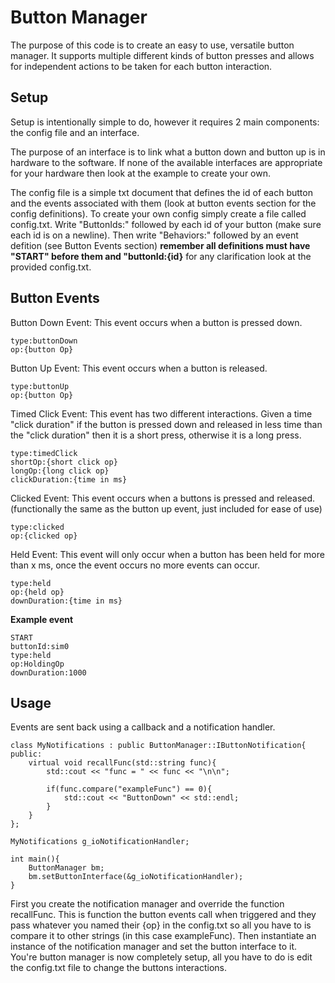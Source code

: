 # Button Manager
The purpose of this code is to create an easy to use, versatile button manager. It supports multiple different kinds of button presses and allows for independent actions to be taken for each button interaction.

## Setup
Setup is intentionally simple to do, however it requires 2 main components: the config file and an interface.

The purpose of an interface is to link what a button down and button up is in hardware to the software. If none of the available interfaces are appropriate for your hardware then look at the example to create your own.

The config file is a simple txt document that defines the id of each button and the events associated with them (look at button events section for the config definitions). To create your own config simply create a file called config.txt. Write "ButtonIds:" followed by each id of your button (make sure each id is on a newline). Then write "Behaviors:" followed by an event defition (see Button Events section) **remember all definitions must have "START" before them and "buttonId:{id}** for any clarification look at the provided config.txt.

## Button Events
Button Down Event:
This event occurs when a button is pressed down.
```
type:buttonDown
op:{button Op}
```

Button Up Event:
This event occurs when a button is released.
```
type:buttonUp
op:{button Op}
```
Timed Click Event:
This event has two different interactions. Given a time "click duration" if the button is pressed down and released in less time than the "click duration" then it is a short press, otherwise it is a long press.
```
type:timedClick
shortOp:{short click op}
longOp:{long click op}
clickDuration:{time in ms}
```

Clicked Event:
This event occurs when a buttons is pressed and released. (functionally the same as the button up event, just included for ease of use)
```
type:clicked
op:{clicked op}
```

Held Event:
This event will only occur when a button has been held for more than x ms, once the event occurs no more events can occur.
```
type:held
op:{held op}
downDuration:{time in ms}
```

**Example event**
```
START
buttonId:sim0
type:held
op:HoldingOp
downDuration:1000
```

## Usage
Events are sent back using a callback and a notification handler.
```
class MyNotifications : public ButtonManager::IButtonNotification{
public:
    virtual void recallFunc(std::string func){
        std::cout << "func = " << func << "\n\n";

        if(func.compare("exampleFunc") == 0){
            std::cout << "ButtonDown" << std::endl;
        }
    }
};

MyNotifications g_ioNotificationHandler;

int main(){
    ButtonManager bm;
    bm.setButtonInterface(&g_ioNotificationHandler);
}
```
First you create the notification manager and override the function recallFunc. This is function the button events call when triggered and they pass whatever you named their {op} in the config.txt so all you have to is compare it to other strings (in this case exampleFunc). Then instantiate an instance of the notification manager and set the button interface to it. You're button manager is now completely setup, all you have to do is edit the config.txt file to change the buttons interactions.

